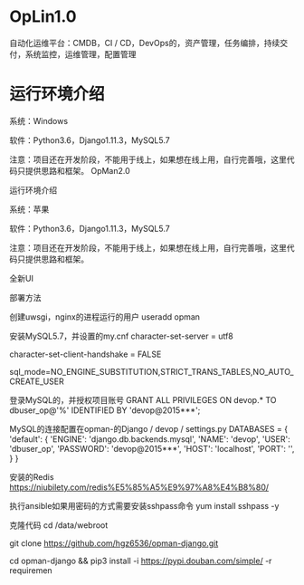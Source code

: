 # OpLin1.0
自动化运维平台：CMDB，CI / CD，DevOps的，资产管理，任务编排，持续交付，系统监控，运维管理，配置管理

# 运行环境介绍

系统：Windows

软件：Python3.6，Django1.11.3，MySQL5.7

注意：项目还在开发阶段，不能用于线上，如果想在线上用，自行完善哦，这里代码只提供思路和框架。
OpMan2.0

运行环境介绍

系统：苹果

软件：Python3.6，Django1.11.3，MySQL5.7

注意：项目还在开发阶段，不能用于线上，如果想在线上用，自行完善哦，这里代码只提供思路和框架。

全新UI



部署方法

创建uwsgi，nginx的进程运行的用户
useradd opman

安装MySQL5.7，并设置的my.cnf
character-set-server = utf8

character-set-client-handshake = FALSE

sql_mode=NO_ENGINE_SUBSTITUTION,STRICT_TRANS_TABLES,NO_AUTO_CREATE_USER

登录MySQL的，并授权项目账号
GRANT ALL PRIVILEGES ON devop.* TO dbuser_op@'%' IDENTIFIED BY 'devop@2015***';

MySQL的连接配置在opman-的Django / devop / settings.py
DATABASES = { 'default': { 'ENGINE': 'django.db.backends.mysql', 'NAME': 'devop', 'USER': 'dbuser_op', 'PASSWORD': 'devop@2015***', 'HOST': 'localhost', 'PORT': '', } }

安装的Redis
https://niubilety.com/redis%E5%85%A5%E9%97%A8%E4%B8%80/

执行ansible如果用密码的方式需要安装sshpass命令
yum install sshpass -y

克隆代码
cd /data/webroot

git clone https://github.com/hgz6536/opman-django.git

cd opman-django && pip3 install -i https://pypi.douban.com/simple/ -r requiremen
